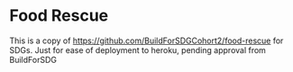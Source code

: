 # Food Rescue

This is a copy of https://github.com/BuildForSDGCohort2/food-rescue for SDGs. Just for ease of deployment to heroku, pending approval from BuildForSDG

